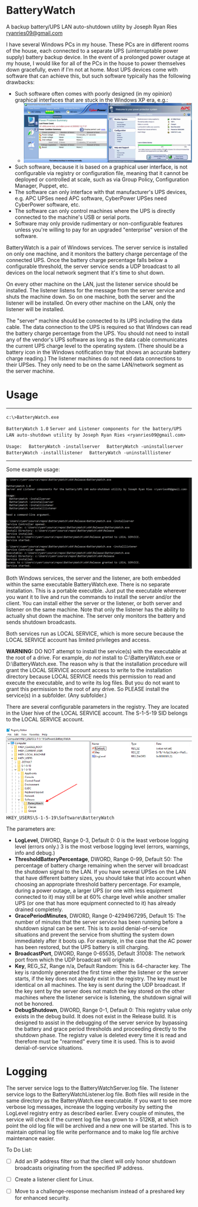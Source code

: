 # BatteryWatch
 A backup battery/UPS LAN auto-shutdown utility by Joseph Ryan Ries <ryanries09@gmail.com>

I have several Windows PCs in my house. These PCs are in different rooms of the house, each connected to a separate UPS (uinterruptable power supply) battery backup device. In the event of a prolonged power outage at my house, I would like for all of the PCs in the house to power themselves down gracefully, even if I'm not at home. Most UPS devices come with software that can achieve this, but such software typically has the following drawbacks:

- Such software often comes with poorly designed (in my opinion) graphical interfaces that are stuck in the Windows XP era, e.g.:
  - ![UPS software](./battery1.png)
- Such software, because it is based on a graphical user interface, is not configurable via registry or configuration file, meaning that it cannot be deployed or controlled at scale, such as via Group Policy, Configuration Manager, Puppet, etc.
- The software can only interface with that manufacturer's UPS devices, e.g. APC UPSes need APC software, CyberPower UPSes need CyberPower software, etc.
- The software can only control machines where the UPS is directly connected to the machine's USB or serial ports.
- Software may only provide rudimentary or non-configurable features unless you're willing to pay for an upgraded "enterprise" version of the software.

BatteryWatch is a pair of Windows services. The server service is installed on only one machine, and it monitors the battery charge percentage of the connected UPS. Once the battery charge percentage falls below a configurable threshold, the server service sends a UDP broadcast to all devices on the local network segment that it's time to shut down.

On every other machine on the LAN, just the listener service should be installed. The listener listens for the message from the server service and shuts the machine down. So on one machine, both the server and the listener will be installed. On every other machine on the LAN, only the listener will be installed.

The "server" machine should be connected to its UPS including the data cable. The data connection to the UPS is required so that Windows can read the battery charge percentage from the UPS. You should not need to install any of the vendor's UPS software as long as the data cable communicates the current UPS charge level to the operating system. (There should be a battery icon in the Windows notification tray that shows an accurate battery charge reading.) The listener machines do not need data connections to their UPSes. They only need to be on the same LAN/network segment as the server machine.

# Usage

---------------------
`c:\>BatteryWatch.exe`

`BatteryWatch 1.0`
`Server and Listener components for the battery/UPS LAN auto-shutdown utility by Joseph Ryan Ries <ryanries09@gmail.com>`

`Usage:`
`  BatteryWatch -installserver`
`  BatteryWatch -uninstallserver`
`  BatteryWatch -installlistener`
`  BatteryWatch -uninstalllistener`

---------------------

Some example usage:

![Example usage](./battery2.png)

Both Windows services, the server and the listener, are both embedded within the same executable BatteryWatch.exe. There is no separate installation. This is a portable executble. Just put the executable wherever you want it to live and run the commands to install the server and/or the client. You can install either the server or the listener, or both server and listener on the same machine. Note that only the listener has the ability to actually shut down the machine. The server only monitors the battery and sends shutdown broadcasts.

Both services run as LOCAL SERVICE, which is more secure because the LOCAL SERVICE account has limited privileges and access.

**WARNING:** DO NOT attempt to install the service(s) with the executable at the root of a drive. For example, *do not* install to C:\BatteryWatch.exe or D:\BatteryWatch.exe. The reason why is that the installation procedure will grant the LOCAL SERVICE account access to write to the installation directory because LOCAL SERVICE needs this permission to read and execute the executable, and to write its log files. But you do not want to grant this permission to the root of any drive. So PLEASE install the service(s) in a subfolder. (Any subfolder.)

There are several configurable parameters in the registry. They are located in the User hive of the LOCAL SERVICE account. The S-1-5-19 SID belongs to the LOCAL SERVICE account.

![HKEY_USERS\\S-1-5-19\\Software\\BatteryWatch](./battery3.png)
`HKEY_USERS\S-1-5-19\Software\BatteryWatch`


The parameters are:

- **LogLevel**, DWORD, Range 0-3, Default 0: 0 is the least verbose logging level (errors only.) 3 is the most verbose logging level (errors, warnings, info and debug.)
- **ThresholdBatteryPercentage**, DWORD, Range 0-99, Default 50: The percentage of battery charge remaining when the server will broadcast the shutdown signal to the LAN. If you have several UPSes on the LAN that have different battery sizes, you should take that into account when choosing an appropriate threshold battery percentage. For example, during a power outage, a larger UPS (or one with less equipment connected to it) may still be at 60% charge level while another smaller UPS (or one that has more equipment connected to it) has already drained completely.
- **GracePeriodMinutes**, DWORD, Range 0-4294967295, Default 15: The number of minutes that the server service has been running before a shutdown signal can be sent. This is to avoid denial-of-service situations and prevent the service from shutting the system down immediately after it boots up. For example, in the case that the AC power has been restored, but the UPS battery is still charging.
- **BroadcastPort**, DWORD, Range 0-65535, Default 31008: The network port from which the UDP broadcast will originate.
- **Key**, REG_SZ, Range n/a, Default Random: This is 64-character key. The key is randomly generated the first time either the listener or the server starts, if the key does not already exist in the registry. The key must be identical on all machines. The key is sent during the UDP broadcast. If the key sent by the server does not match the key stored on the other machines where the listener service is listening, the shutdown signal will not be honored.
- **DebugShutdown**, DWORD, Range 0-1, Default 0: This registry value only exists in the debug build. It does not exist in the Release build. It is designed to assist in the debugging of the server service by bypassing the battery and grace period thresholds and proceeding directly to the shutdown phase. The registry value is deleted every time it is read and therefore must be "rearmed" every time it is used. This is to avoid denial-of-service situations.

# Logging

The server service logs to the BatteryWatchServer.log file. The listener service logs to the BatteryWatchListener.log file. Both files will reside in the same directory as the BatteryWatch.exe executable. If you want to see more verbose log messages, increase the logging verbosity by setting the LogLevel registry entry as described earlier. Every couple of minutes, the service will check if the current log file has grown to > 512KB, at which point the old log file will be archived and a new one will be started. This is to maintain optimal log file write performance and to make log file archive maintenance easier.

To Do List:

- [ ] Add an IP address filter so that the client will only honor shutdown broadcasts originating from the specified IP address.
- [ ] Create a listener client for Linux.
- [ ] Move to a challenge-response mechanism instead of a preshared key for enhanced security.


